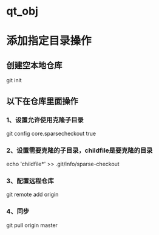 # qt_obj


# 添加指定目录操作
## 创建空本地仓库
git init 
## 以下在仓库里面操作
### 1、设置允许使用克隆子目录
git config core.sparsecheckout true
### 2、设置需要克隆的子目录，childfile是要克隆的目录
echo 'childfile*' >> .git/info/sparse-checkout
### 3、配置远程仓库
git remote add origin <giturl>
### 4、同步
git pull origin master
